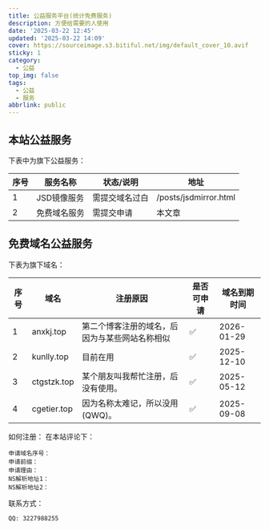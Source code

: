 ```yaml
---
title: 公益服务平台(统计免费服务)
description: 方便给需要的人使用
date: '2025-03-22 12:45'
updated: '2025-03-22 14:09'
cover: https://sourceimage.s3.bitiful.net/img/default_cover_10.avif
sticky: 1
category:
  - 公益
top_img: false
tags:
  - 公益
  - 服务
abbrlink: public
---
```

## 本站公益服务
下表中为旗下公益服务：

| 序号 | 服务名称                       | 状态/说明                      | 地址                  |
|------|-------------------------------|-------------------------------|------------------------|
| 1    | JSD镜像服务                   | 需提交域名过白                  | /posts/jsdmirror.html |
| 2    | 免费域名服务                  | 需提交申请                      | 本文章                 |

## 免费域名公益服务
下表为旗下域名：

| 序号 | 域名                 | 注册原因                                                       | 是否可申请 |  域名到期时间    |
|------|----------------------|---------------------------------------------------------------|------------|-----------------|
|  1   | anxkj.top            | 第二个博客注册的域名，后因为与某些网站名称相似                   |     ✅    |  2026-01-29     |
|  2   | kunlly.top           | 目前在用                                                       |     ✅    |  2025-12-10     |
|  3   | ctgstzk.top          | 某个朋友叫我帮忙注册，后没有使用。                               |     ✅    |  2025-05-12     |
|  4   | cgetier.top          | 因为名称太难记，所以没用(QWQ)。                                 |      ✅    |  2025-09-08     |   

如何注册：
在本站评论下：
``` 评论区
申请域名序号：
申请前缀：
申请理由：
NS解析地址1：
NS解析地址2：
```
联系方式：
``` 联系方式
QQ: 3227988255
```